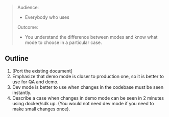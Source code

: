 > Audience:
>
> - Everybody who uses
>
> Outcome:
> - You understand the difference between modes and know what mode to choose in a particular case.

## Outline

1. [Port the existing document]
2. Emphasize that demo mode is closer to production one, so it is better to use for QA and demo.
3. Dev mode is better to use when changes in the codebase must be seen instantly.
4. Describe a case when changes in demo mode can be seen in 2 minutes using docker/sdk up. (You would not need dev mode if you need to make small changes once).
